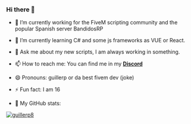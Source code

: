 ### Hi there 👋

- 🔭 I’m currently working for the FiveM scripting community and the popular Spanish server BandidosRP
- 🌱 I’m currently learning C# and some js frameworks as VUE or React.
- 💬 Ask me about my new scripts, I am always working in something.
- 📫 How to reach me: You can find me in my [**Discord**](https://discord.gg/eBpmkW6e5j)
- 😄 Pronouns: guillerp or da best fivem dev (joke)
- ⚡ Fun fact: I am 16 

- 🤔 My GitHub stats: 


[![guillerp8](https://github-readme-stats.vercel.app/api?username=guillerp8)](https://github.com/anuraghazra/github-readme-stats)
